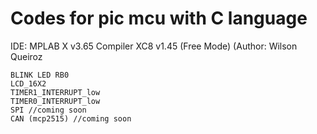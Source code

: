 # Codes for pic mcu with C language
IDE: MPLAB X v3.65 Compiler XC8 v1.45 (Free Mode) (Author: Wilson Queiroz
    
    BLINK LED RB0
    LCD_16X2
    TIMER1_INTERRUPT_low
    TIMER0_INTERRUPT_low
    SPI //coming soon
    CAN (mcp2515) //coming soon